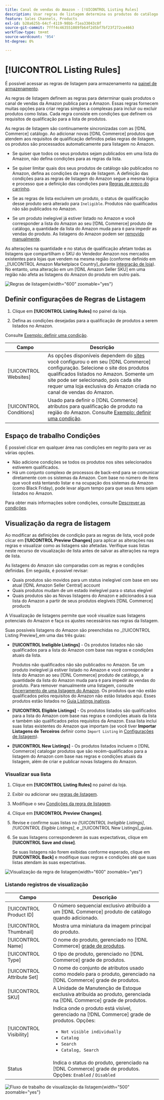 ```yaml
---
title: Canal de vendas do Amazon - [!UICONTROL Listing Rules]
description: Usar regras de listagem determina os produtos do catálogo do Commerce publicados como listagens do Amazon Marketplace.
feature: Sales Channels, Products
exl-id: b28a625b-64cf-4119-98bb-f1ea33043c8f
source-git-commit: 7fff4c463551089fb64f2d5bf7bf23f272ce4663
workflow-type: tm+mt
source-wordcount: '954'
ht-degree: 0%

---
```


# [!UICONTROL Listing Rules]

É possível acessar as regras de listagem para armazenamento na [painel de armazenamento](./amazon-store-dashboard.md).

As regras de listagem definem as regras para determinar quais produtos o canal de vendas da Amazon publica para a Amazon. Essas regras fornecem muitas opções para criar regras simples a complexas para incluir ou excluir produtos como listas. Cada regra consiste em condições que definem os requisitos de qualificação para a lista de produtos.

As regras de listagem são continuamente sincronizadas com as [!DNL Commerce] catálogo. Ao adicionar novas [!DNL Commerce] produtos que atendem aos requisitos de qualificação definidos pelas regras de listagem, os produtos são processados automaticamente para listagem no Amazon.

- Se quiser que todos os seus produtos sejam publicados em uma lista do Amazon, não defina condições para as regras da lista.

- Se quiser limitar quais dos seus produtos de catálogo são publicados no Amazon, defina as condições da regra de listagem. A definição das condições para as regras de listagem do Amazon segue a mesma lógica e processo que a definição das condições para [Regras de preço do carrinho](https://experienceleague.adobe.com/docs/commerce-admin/marketing/promotions/cart-rules/price-rules-cart.html).

- Se as regras de lista excluírem um produto, o status de qualificação desse produto será alterado para `Ineligible`. Produtos não qualificados não são publicados no Amazon.

- Se um produto inelegível já estiver listado no Amazon e você corresponder a lista do Amazon ao seu [!DNL Commerce] produto de catálogo, a quantidade da lista do Amazon muda para `0` para impedir as vendas do produto. As listagens do Amazon podem ser [removido manualmente](./end-listings-manually.md).

As alterações na quantidade e no status de qualificação afetam todas as listagens que compartilham o SKU do Vendedor Amazon nos mercados existentes para lojas que vendem na mesma região (conforme definido em _[!UICONTROL Amazon Marketplace Country]_durante [integração de loja](./store-integration.md)). No entanto, uma alteração em um [!DNL Amazon Seller SKU] em uma região não afeta as listagens do Amazon do produto em outro país.

![Regras de listagem](assets/ob-listing-rules.png){width="600" zoomable="yes"}

## Definir configurações de Regras de Listagem

1. Clique em **[!UICONTROL Listing Rules]** no painel da loja.

1. Defina as condições desejadas para a qualificação de produtos a serem listados no Amazon.

Consulte [Exemplo: definir uma condição](./ob-define-condition-example.md).

| Campo | Descrição |
|-------------------------|---------------------------------------------------------------------------------------------------------------------------------------------------------------------------------------------------------------------------------------------------------------------------------------------------------------------------------------------------------------------------------------|
| [!UICONTROL Websites] | As opções disponíveis dependem do [sites](https://experienceleague.adobe.com/docs/commerce-admin/start/setup/websites-stores-views.html) você configurou o em seu [!DNL Commerce] configuração. Selecione o site dos produtos qualificados listados no Amazon. Somente um site pode ser selecionado, pois cada site requer uma loja exclusiva do Amazon criada no canal de vendas do Amazon. |
| [!UICONTROL Conditions] | Usado para definir o [!DNL Commerce] atributos para qualificação de produto na região do Amazon. Consulte [Exemplo: definir uma condição](./ob-define-condition-example.md). |

## Espaço de trabalho Condições

É possível clicar em qualquer área nas condições em negrito para ver as várias opções.

- Não adicione condições se todos os produtos nos sites selecionados estiverem qualificados.
- Há um conjunto complexo de processos de back-end para se comunicar diretamente com os sistemas da Amazon. Com base no número de itens que você está tentando listar e na ocupação dos sistemas da Amazon (como Black Friday), pode levar algum tempo para que seus itens sejam listados no Amazon.

Para obter mais informações sobre condições, consulte [Descrever as condições](https://experienceleague.adobe.com/docs/commerce-admin/marketing/promotions/cart-rules/price-rules-cart.html).

## Visualização da regra de listagem

Ao modificar as definições de condição para as regras de lista, você pode clicar em **[!UICONTROL Preview Changes]** para aplicar as alterações nas regras e visualizar como as listagens são afetadas. Verifique suas listas neste recurso de visualização de lista antes de salvar as alterações na regra de lista.

As listagens do Amazon são comparadas com as regras e condições definidas. Em seguida, é possível revisar:

- Quais produtos são movidos para um status inelegível com base em seu atual [!DNL Amazon Seller Central] account
- Quais produtos mudam de um estado inelegível para o status elegível
- Quais produtos são as Novas listagens do Amazon e adicionados à sua lista do Amazon a partir de seus produtos elegíveis [!DNL Commerce] products

A Visualização de listagens permite que você visualize suas listagens potenciais do Amazon e faça os ajustes necessários nas regras da listagem.

Suas possíveis listagens do Amazon são preenchidas no _[!UICONTROL Listing Preview]_em uma das três guias:

- **[!UICONTROL Ineligible Listings]** - Os produtos listados não são qualificados para a lista do Amazon com base nas regras e condições atuais da lista.

  Produtos não qualificados não são publicados no Amazon. Se um produto inelegível já estiver listado no Amazon e você corresponder a lista do Amazon ao seu [!DNL Commerce] produto de catálogo, a quantidade da lista do Amazon muda para `0` para impedir as vendas do produto. Para remover manualmente uma listagem, consulte [Encerramento de uma listagem do Amazon](./end-listings-manually.md). Os produtos que não estão qualificados pelos requisitos do Amazon não estão listados aqui. Esses produtos estão listados no [Guia Listings inativos](./inactive-listings.md).

- **[!UICONTROL Eligible Listings]** - Os produtos listados são qualificados para a lista do Amazon com base nas regras e condições atuais da lista e também são qualificados pelos requisitos da Amazon. Essa lista inclui suas listas existentes do Amazon que importam (se você tiver **Importar Listagens de Terceiros** definir como `Import Listing` in [Configurações de listagem](./third-party-listing-settings.md)).

- **[!UICONTROL New Listings]** - Os produtos listados incluem o [!DNL Commerce] catalogar produtos que são recém-qualificados para a listagem do Amazon com base nas regras e condições atuais da listagem, além de criar e publicar novas listagens do Amazon.

### Visualizar sua lista

1. Clique em **[!UICONTROL Listing Rules]** no painel da loja.

1. Exibir ou adicionar seu [regras de listagem](./listing-rules.md).

1. Modifique o seu [Condições da regra de listagem](./ob-define-condition-example.md).

1. Clique em **[!UICONTROL Preview Changes]**.

1. Revise e confirme suas listas no _[!UICONTROL Ineligible Listings]_,_[!UICONTROL Eligible Listings]_, e _[!UICONTROL New Listings]_guias.

1. Se suas listagens corresponderem às suas expectativas, clique em **[!UICONTROL Save and close]**.

   Se suas listagens não forem exibidas conforme esperado, clique em **[!UICONTROL Back]** e modifique suas regras e condições até que suas listas atendam às suas expectativas.

![Visualização da regra de listagem](assets/amazon-listing-rule-preview.png){width="600" zoomable="yes"}

### Listando registros de visualização

| Campo | Descrição |
|----------------------------|---------------------------------------------------------------------------------------------------------------------------------------------------------------------------------------------------------|
| [!UICONTROL Product ID] | O número sequencial exclusivo atribuído a um [!DNL Commerce] produto de catálogo quando adicionado. |
| [!UICONTROL Thumbnail] | Mostra uma miniatura da imagem principal do produto. |
| [!UICONTROL Name] | O nome do produto, gerenciado no [!DNL Commerce] [grade de produtos](https://experienceleague.adobe.com/docs/commerce-admin/catalog/products/products-list.html). |
| [!UICONTROL Type] | O tipo de produto, gerenciado no [!DNL Commerce] grade de produtos. |
| [!UICONTROL Attribute Set] | O nome do conjunto de atributos usado como modelo para o produto, gerenciado na [!DNL Commerce] grade de produtos. |
| [!UICONTROL SKU] | A Unidade de Manutenção de Estoque exclusiva atribuída ao produto, gerenciada na [!DNL Commerce] grade de produtos. |
| [!UICONTROL Visibility] | Indica onde o produto está visível, gerenciado na [!DNL Commerce] grade de produtos. Opções:<ul><li>`Not visible individually`</li><li>`Catalog`</li><li>`Search`</li><li>`Catalog, Search`</li></ul> |
| Status | Indica o status do produto, gerenciado na [!DNL Commerce] grade de produtos. Opções: `Enabled` / `Disabled` |

![Fluxo de trabalho de visualização da listagem](assets/listing-preview-flowchart.png){width="500" zoomable="yes"}
